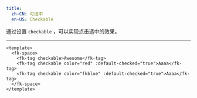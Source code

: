 ```yaml
title:
  zh-CN: 可选中
  en-US: Checkable
```


通过设置 `checkable` ，可以实现点击选中的效果。

---


```vue { "component": true } 
<template>
  <fk-space>
    <fk-tag checkable>Awesome</fk-tag>
    <fk-tag checkable color="red" :default-checked="true">Aaaa</fk-tag>
    <fk-tag checkable color="fkblue" :default-checked="true">Aaaa</fk-tag>
  </fk-space>
</template>
```
